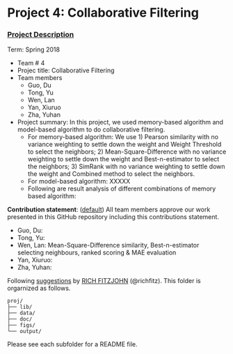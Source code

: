 # Project 4: Collaborative Filtering

### [Project Description](doc/project4_desc.md)

Term: Spring 2018

+ Team # 4
+ Projec title: Collaborative Filtering
+ Team members
	+ Guo, Du
	+ Tong, Yu
	+ Wen, Lan
	+ Yan, Xiuruo
	+ Zha, Yuhan
+ Project summary: In this project, we used memory-based algorithm and model-based algorithm to do collaborative filtering.
	+ For memory-based algorithm: We use 1) Pearson similarity with no variance weighting to settle down the weight and Weight Threshold to select the neighbors; 2) Mean-Square-Difference with no variance weighting to settle down the weight and Best-n-estimator to select the neighbors; 3) SimRank with no variance weighting to settle down the weight and Combined method to select the neighbors.
	+ For model-based algorithm: XXXXX
	+ Following are result analysis of different combinations of memory based algorithm:

	
**Contribution statement**: ([default](doc/a_note_on_contributions.md)) All team members approve our work presented in this GitHub repository including this contributions statement.
+ Guo, Du: 
+ Tong, Yu:
+ Wen, Lan: Mean-Square-Difference similarity, Best-n-estimator selecting neighbours, ranked scoring & MAE evaluation
+ Yan, Xiuruo:
+ Zha, Yuhan:

Following [suggestions](http://nicercode.github.io/blog/2013-04-05-projects/) by [RICH FITZJOHN](http://nicercode.github.io/about/#Team) (@richfitz). This folder is orgarnized as follows.

```
proj/
├── lib/
├── data/
├── doc/
├── figs/
└── output/
```

Please see each subfolder for a README file.
